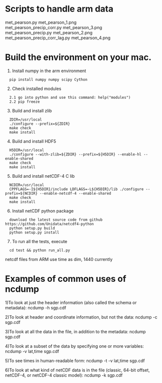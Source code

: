 # Scripts to handle arm data
met_pearson.py                  met_pearson_1.png        
met_pearson_precip_corr.py      met_pearson_3.png  
met_pearson_precip.py           met_pearson_2.png   
met_pearson_precip_corr_lag.py  met_pearson_4.png  

# Build the environment on your mac.

1. Install numpy in the arm environment
```
  pip install numpy numpy scipy Cython
```
2. Check installed modules
```
  2.1 go into python and use this command: help("modules")
  2.2 pip freeze
```
3. Build and install zlib
```
  ZDIR=/usr/local
  ./configure --prefix=${ZDIR}
  make check
  make install
```
4. Build and install HDF5
```
  H5DIR=/usr/local
  ./configure --with-zlib=${ZDIR} --prefix=${H5DIR} --enable-hl --enable-shared
  make check
  make install
```
5. Build and install netCDF-4 C lib
```
  NCDIR=/usr/local
  CPPFLAGS=-I${H5DIR}/include LDFLAGS=-L${H5DIR}/lib ./configure --prefix=${NCDIR} --enable-netcdf-4 --enable-shared
  make check
  make install
```
6. Install netCDF python package
```
  download the latest source code from github https://github.com/Unidata/netcdf4-python
  python setup.py build
  python setup.py install
```
7. To run all the tests, execute 
```
  cd test && python run_all.py
```
netcdf files from ARM use time as dim, 1440 currently

# Examples of common uses of ncdump
1)To look at just the header information (also called the schema or metadata):
ncdump -h sgp.cdf 

2)To look at header and coordinate information, but not the data:
ncdump -c sgp.cdf

3)To look at all the data in the file, in addition to the metadata:
ncdump sgp.cdf

4)To look at a subset of the data by specifying one or more variables:
ncdump -v lat,time sgp.cdf

5)To see times in human-readable form:
ncdump -t -v lat,time sgp.cdf

6)To look at what kind of netCDF data is in the file (classic, 64-bit offset, netCDF-4, or netCDF-4 classic model):
ncdump -k sgp.cdf
